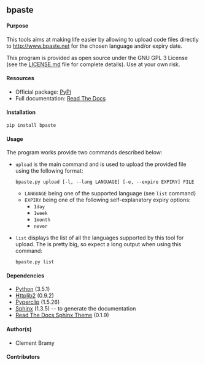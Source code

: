 ## bpaste

#### Purpose

This tools aims at making life easier by allowing to upload code files directly
to http://www.bpaste.net for the chosen language and/or expiry date.

This program is provided as open source under the GNU GPL 3 License (see the
  [LICENSE.md](https://github.com/cbramy/bpaste/blob/master/LICENSE.md) file for complete details). Use at your own risk.

#### Resources

* Official package: [PyPi](https://pypi.python.org/pypi/bpaste)
* Full documentation: [Read The Docs](https://bpaste.readthedocs.org/en/latest/)

#### Installation

``pip install bpaste``

#### Usage

The program works provide two commands described below:
* `upload` is the main command and is used to upload the provided file using the following format:  

  `bpaste.py upload [-l, --lang LANGUAGE] [-e, --expire EXPIRY] FILE`  

  * `LANGUAGE` being one of the supported language (see `list` command)
  * `EXPIRY` being one of the following self-explanatory expiry options:  
    * `1day`
    * `1week`
    * `1month`
    * `never`

* `list` displays the list of all the languages supported by this tool for upload. The is pretty big, so expect a long output when using this command:  

  `bpaste.py list`

#### Dependencies
* [Python](https://www.python.org/) (3.5.1)
* [Httplib2](https://github.com/jcgregorio/httplib2) (0.9.2)
* [Pyperclip](https://github.com/asweigart/pyperclip) (1.5.26)
* [Sphinx](http://www.sphinx-doc.org/) (1.3.5) -- to generate the documentation
* [Read The Docs Sphinx Theme](https://github.com/snide/sphinx_rtd_theme) (0.1.9)

#### Author(s)

* Clement Bramy

#### Contributors
